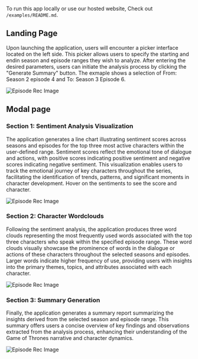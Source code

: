 To run this app locally or use our hosted website, Check out ```/examples/README.md```.

## Landing Page

Upon launching the application, users will encounter a picker interface located on the left side. This picker allows users to specify the starting and endin season and episode ranges they wish to analyze. After entering the desired parameters, users can initiate the analysis process by clicking the "Generate Summary" button. The exmaple shows a selection of From: Season 2 episode 4 and To: Season 3 Episode 6.

![Episode Rec Image](images/site_nav_4.png)

## Modal page
### Section 1: Sentiment Analysis Visualization
The application generates a line chart illustrating sentiment scores across seasons and episodes for the top three most active characters within the user-defined range. Sentiment scores reflect the emotional tone of dialogue and actions, with positive scores indicating positive sentiment and negative scores indicating negative sentiment. This visualization enables users to track the emotional journey of key characters throughout the series, facilitating the identification of trends, patterns, and significant moments in character development. Hover on the sentiments to see the score and character.

![Episode Rec Image](images/site_nav_4.png)

### Section 2: Character Wordclouds
Following the sentiment analysis, the application produces three word clouds representing the most frequently used words associated with the top three characters who speak within the specified episode range. These word clouds visually showcase the prominence of words in the dialogue or actions of these characters throughout the selected seasons and episodes. Larger words indicate higher frequency of use, providing users with insights into the primary themes, topics, and attributes associated with each character.

![Episode Rec Image](images/site_nav_4.png)

### Section 3: Summary Generation
Finally, the application generates a summary report summarizing the insights derived from the selected season and episode range. This summary offers users a concise overview of key findings and observations extracted from the analysis process, enhancing their understanding of the Game of Thrones narrative and character dynamics.

![Episode Rec Image](images/site_nav_4.png)



